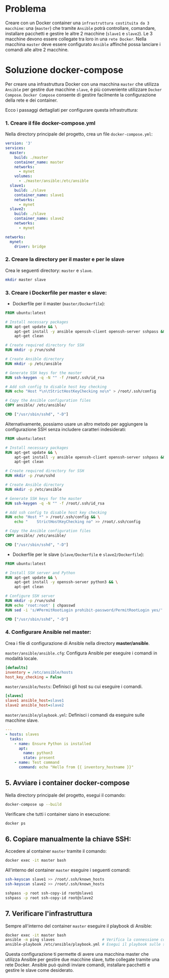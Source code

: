 # Problema
Creare con un Docker container una `infrastruttura costituita da 3 macchine`:
una (`master`) che tramite `Ansible` potrà controllare, comandare, installare pacchetti e gestire le altre 2 macchine (`slave1` e `slave2`).
Le 3 macchine devono essere collegate tra loro in una `rete Docker`.
Nella macchina `master` deve essere configurato `Ansible` affinché possa lanciare i comandi alle altre 2 macchine.


# Soluzione docker-compose
Per creare una infrastruttura Docker con una macchina `master` che utilizza `Ansible` per gestire due macchine `slave`,
è più conveniente utilizzare `Docker Compose`.
`Docker Compose` consente di gestire facilmente la configurazione della rete e dei container.

Ecco i passaggi dettagliati per configurare questa infrastruttura:

### 1. Creare il file docker-compose.yml
Nella directory principale del progetto, crea un file `docker-compose.yml`:
```yaml
version: '3'
services:
  master:
    build: ./master
    container_name: master
    networks:
      - mynet
    volumes:
      - ./master/ansible:/etc/ansible
  slave1:
    build: ./slave
    container_name: slave1
    networks:
      - mynet
  slave2:
    build: ./slave
    container_name: slave2
    networks:
      - mynet

networks:
  mynet:
    driver: bridge
```

### 2. Creare la directory per il master e per le slave
Crea le seguenti directory: `master` e `slave`.
```bash
mkdir master slave
```


### 3. Creare i Dockerfile per master e slave:
- Dockerfile per il master (`master/Dockerfile`):
```dockerfile
FROM ubuntu:latest

# Install necessary packages
RUN apt-get update && \
    apt-get install -y ansible openssh-client openssh-server sshpass && \
    apt-get clean

# Create required directory for SSH
RUN mkdir -p /run/sshd

# Create Ansible directory
RUN mkdir -p /etc/ansible

# Generate SSH keys for the master
RUN ssh-keygen -q -N "" -f /root/.ssh/id_rsa

# Add ssh config to disable host key checking
RUN echo "Host *\n\tStrictHostKeyChecking no\n" > /root/.ssh/config

# Copy the Ansible configuration files
COPY ansible/ /etc/ansible/

CMD ["/usr/sbin/sshd", "-D"]
```
Alternativamente, possiamo usare un altro metodo per aggiungere la configurazione SSH senza includere caratteri indesiderati:
```dockerfile
FROM ubuntu:latest

# Install necessary packages
RUN apt-get update && \
    apt-get install -y ansible openssh-client openssh-server sshpass && \
    apt-get clean

# Create required directory for SSH
RUN mkdir -p /run/sshd

# Create Ansible directory
RUN mkdir -p /etc/ansible

# Generate SSH keys for the master
RUN ssh-keygen -q -N "" -f /root/.ssh/id_rsa

# Add ssh config to disable host key checking
RUN echo "Host *" > /root/.ssh/config && \
    echo "    StrictHostKeyChecking no" >> /root/.ssh/config

# Copy the Ansible configuration files
COPY ansible/ /etc/ansible/

CMD ["/usr/sbin/sshd", "-D"]
```

- Dockerfile per le slave (`slave/Dockerfile` e `slave2/Dockerfile`):
```dockerfile
FROM ubuntu:latest

# Install SSH server and Python
RUN apt-get update && \
    apt-get install -y openssh-server python3 && \
    apt-get clean

# Configure SSH server
RUN mkdir -p /run/sshd
RUN echo 'root:root' | chpasswd
RUN sed -i 's/#PermitRootLogin prohibit-password/PermitRootLogin yes/' /etc/ssh/sshd_config

CMD ["/usr/sbin/sshd", "-D"]
```

### 4.  Configurare Ansible nel master:
Crea i file di configurazione di Ansible nella directory **master/ansible**.

`master/ansible/ansible.cfg`: Configura Ansible per eseguire i comandi in modalità locale.
```ini
[defaults]
inventory = /etc/ansible/hosts
host_key_checking = False
```

`master/ansible/hosts`: Definisci gli host su cui eseguire i comandi.
```ini
[slaves]
slave1 ansible_host=slave1
slave2 ansible_host=slave2
```

`master/ansible/playbook.yml`: Definisci i comandi da eseguire sulle macchine slave.
```yaml
---
- hosts: slaves
  tasks:
    - name: Ensure Python is installed
      apt:
        name: python3
        state: present
    - name: Test command
      command: echo "Hello from {{ inventory_hostname }}"
```


## 5. Avviare i container docker-compose
Nella directory principale del progetto, esegui il comando:
```bash
docker-compose up --build
```
Verificare che tutti i container siano in esecuzione:
```bash
docker ps
```


## 6. Copiare manualmente la chiave SSH:
Accedere al container `master` tramite il comando:
```bash
docker exec -it master bash
```
All'interno del container `master` eseguire i seguenti comandi:
```bash
ssh-keyscan slave1 >> /root/.ssh/known_hosts
ssh-keyscan slave2 >> /root/.ssh/known_hosts

sshpass -p root ssh-copy-id root@slave1
sshpass -p root ssh-copy-id root@slave2
```


## 7. Verificare l'infrastruttura
Sempre all'interno del container `master` eseguire il playbook di Ansible:
```bash
docker exec -it master bash
ansible -m ping slaves                     # Verifica la connessione con le slave
ansible-playbook /etc/ansible/playbook.yml # Esegui il playbook sulle slave
```

Questa configurazione ti permette di avere una macchina master che utilizza Ansible per gestire due macchine slave,
tutte collegate tramite una rete Docker.
Ansible può quindi inviare comandi, installare pacchetti e gestire le slave come desiderato.
